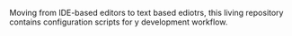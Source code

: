 Moving from IDE-based editors to text based ediotrs, this living repository contains configuration scripts
for y development workflow.
